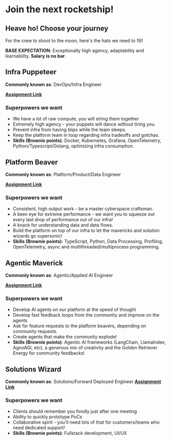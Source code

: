 # Join the next rocketship!

## Heave ho! Choose your journey
For the crew to shoot to the moon, here's the hats we need to fill!

**BASE EXPECTATION**: Exceptionally high agency, adaptability and learnability.
**Salary is no bar**.

## Infra Puppeteer
**Commonly known as**: DevOps/Infra Engineer

[**Assignment Link**](./assignments/infra-assignment.md)

### Superpowers we want
- We have a lot of raw compute, you will string them together
- Extremely high agency - your puppets will dance without tiring you.
- Prevent infra from having blips while the team sleeps.
- Keep the platform team in loop regarding infra tradeoffs and gotchas.
- **Skills (Brownie points)**: Docker, Kubernetes, Grafana, OpenTelemetry, Python/Typescript/Golang, optimizing infra consumption.

## Platform Beaver
**Commonly known as**: Platform/Product/Data Engineer

[**Assignment Link**](./assignments/platform-assignment.md)

### Superpowers we want
- Consistent, high output work - be a master cyberspace craftsman.
- A keen eye for extreme performance - we want you to squeeze out every last drop of performance out of our infra!
- A knack for understanding data and data flows.
- Build the platform on top of our infra to let the mavericks and solution wizards go supersonic!
- **Skills (Brownie points)**: TypeScript, Python, Data Processing, Profiling, OpenTelemetry, async and multithreaded/multiprocess programming.

## Agentic Maverick
**Commonly known as**: Agentic/Applied AI Engineer

[**Assignment Link**](./assignments/agent-assignment.md)

### Superpowers we want
- Develop AI agents on our platform at the speed of thought
- Develop fast feedback loops from the community and improve on the agents
- Ask for feature requests to the platform beavers, depending on community requests.
- Create agents that make the community explode!
- **Skills (Brownie points)**: Agentic AI frameworks (LangChain, LlamaIndex, AgnoAGI, etc), a generous mix of creativity and the Golden Retriever Energy for community feedbacks!

## Solutions Wizard
**Commonly known as**: Solutions/Forward Deployed Engineer
[**Assignment Link**](./assignments/solutions-assignment.md)

### Superpowers we want
- Clients should remember you fondly just after one meeting
- Ability to quickly prototype PoCs
- Collaborative spirit - you'll need lots of that for customers/teams who need dedicated support!
- **Skills (Brownie points)**: Fullstack development, UI/UX
